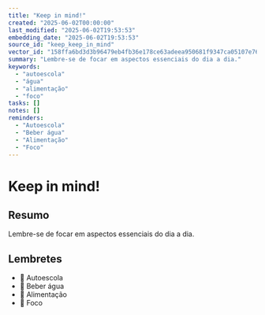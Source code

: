 ```yaml
---
title: "Keep in mind!"
created: "2025-06-02T00:00:00"
last_modified: "2025-06-02T19:53:53"
embedding_date: "2025-06-02T19:53:53"
source_id: "keep_keep_in_mind"
vector_id: "158ffa6bd3d3b96479eb4fb36e178ce63adeea950681f9347ca05107e7642251"
summary: "Lembre-se de focar em aspectos essenciais do dia a dia."
keywords:
  - "autoescola"
  - "água"
  - "alimentação"
  - "foco"
tasks: []
notes: []
reminders:
  - "Autoescola"
  - "Beber água"
  - "Alimentação"
  - "Foco"
---
```


# Keep in mind!

## Resumo
Lembre-se de focar em aspectos essenciais do dia a dia.

## Lembretes

- 🔔 Autoescola
- 🔔 Beber água
- 🔔 Alimentação
- 🔔 Foco

